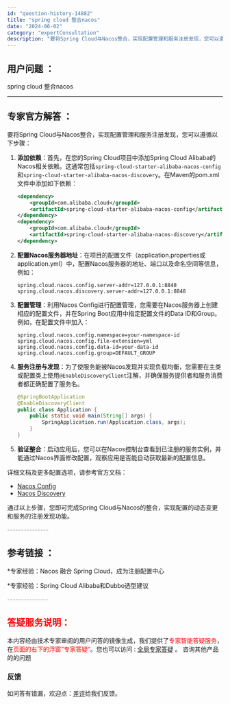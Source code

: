 ```yaml
---
id: "question-history-14882"
title: "spring cloud 整合nacos"
date: "2024-06-02"
category: "expertConsultation"
description: "要将Spring Cloud与Nacos整合，实现配置管理和服务注册发现，您可以遵循以下步骤：1. **添加依赖**：首先，在您的Spring Cloud项目中添加Spring Cloud Alibaba的Nacos相关依赖。这通常包括`spring-cloud-starter-alibaba-na"
---
```


## 用户问题 ： 
 spring cloud 整合nacos  

---------------
## 专家官方解答 ：

要将Spring Cloud与Nacos整合，实现配置管理和服务注册发现，您可以遵循以下步骤：

1. **添加依赖**：首先，在您的Spring Cloud项目中添加Spring Cloud Alibaba的Nacos相关依赖。这通常包括`spring-cloud-starter-alibaba-nacos-config`和`spring-cloud-starter-alibaba-nacos-discovery`。在Maven的pom.xml文件中添加如下依赖：

   ```xml
   <dependency>
       <groupId>com.alibaba.cloud</groupId>
       <artifactId>spring-cloud-starter-alibaba-nacos-config</artifactId>
   </dependency>
   <dependency>
       <groupId>com.alibaba.cloud</groupId>
       <artifactId>spring-cloud-starter-alibaba-nacos-discovery</artifactId>
   </dependency>
   ```

2. **配置Nacos服务器地址**：在项目的配置文件（application.properties或application.yml）中，配置Nacos服务器的地址、端口以及命名空间等信息，例如：

   ```properties
   spring.cloud.nacos.config.server-addr=127.0.0.1:8848
   spring.cloud.nacos.discovery.server-addr=127.0.0.1:8848
   ```

3. **配置管理**：利用Nacos Config进行配置管理，您需要在Nacos服务器上创建相应的配置文件，并在Spring Boot应用中指定配置文件的Data ID和Group。例如，在配置文件中加入：

   ```properties
   spring.cloud.nacos.config.namespace=your-namespace-id
   spring.cloud.nacos.config.file-extension=yml
   spring.cloud.nacos.config.data-id=your-data-id
   spring.cloud.nacos.config.group=DEFAULT_GROUP
   ```

4. **服务注册与发现**：为了使服务能被Nacos发现并实现负载均衡，您需要在主类或配置类上使用`@EnableDiscoveryClient`注解，并确保服务提供者和服务消费者都正确配置了服务名。

   ```java
   @SpringBootApplication
   @EnableDiscoveryClient
   public class Application {
       public static void main(String[] args) {
           SpringApplication.run(Application.class, args);
       }
   }
   ```

5. **验证整合**：启动应用后，您可以在Nacos控制台查看到已注册的服务实例，并能通过Nacos界面修改配置，观察应用是否能自动获取最新的配置信息。

详细文档及更多配置选项，请参考官方文档：
- [Nacos Config](https://github.com/spring-cloud-incubator/spring-cloud-alibaba/wiki/Nacos-config)
- [Nacos Discovery](https://github.com/spring-cloud-incubator/spring-cloud-alibaba/wiki/Nacos-discovery)

通过以上步骤，您即可完成Spring Cloud与Nacos的整合，实现配置的动态变更和服务的注册发现功能。


<font color="#949494">---------------</font> 


## 参考链接 ：

*专家经验：Nacos 融合 Spring Cloud，成为注册配置中心 
 
 *专家经验：Spring Cloud Alibaba和Dubbo选型建议 


 <font color="#949494">---------------</font> 
 


## <font color="#FF0000">答疑服务说明：</font> 

本内容经由技术专家审阅的用户问答的镜像生成，我们提供了<font color="#FF0000">专家智能答疑服务</font>，在<font color="#FF0000">页面的右下的浮窗”专家答疑“</font>。您也可以访问 : [全局专家答疑](https://answer.opensource.alibaba.com/docs/intro) 。 咨询其他产品的的问题

### 反馈
如问答有错漏，欢迎点：[差评](https://ai.nacos.io/user/feedbackByEnhancerGradePOJOID?enhancerGradePOJOId=14913)给我们反馈。

